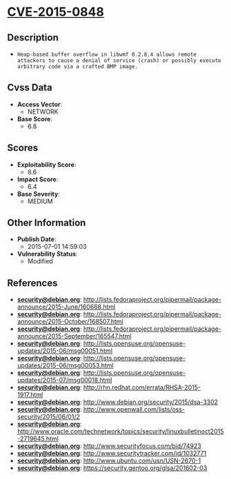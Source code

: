 
# [CVE-2015-0848](https://cve.mitre.org/cgi-bin/cvename.cgi?name=CVE-2015-0848)

## Description

- `Heap-based buffer overflow in libwmf 0.2.8.4 allows remote attackers to cause a denial of service (crash) or possibly execute arbitrary code via a crafted BMP image.`

## Cvss Data

- **Access Vector**:
  - NETWORK
- **Base Score**:
  - 6.8

## Scores

- **Exploitability Score**:
  - 8.6
- **Impact Score**:
  - 6.4
- **Base Severity**:
  - MEDIUM

## Other Information

- **Publish Date**:
  - 2015-07-01 14:59:03
- **Vulnerability Status**:
  - Modified

## References

- **security@debian.org**: http://lists.fedoraproject.org/pipermail/package-announce/2015-June/160668.html
- **security@debian.org**: http://lists.fedoraproject.org/pipermail/package-announce/2015-October/168507.html
- **security@debian.org**: http://lists.fedoraproject.org/pipermail/package-announce/2015-September/165547.html
- **security@debian.org**: http://lists.opensuse.org/opensuse-updates/2015-06/msg00051.html
- **security@debian.org**: http://lists.opensuse.org/opensuse-updates/2015-06/msg00053.html
- **security@debian.org**: http://lists.opensuse.org/opensuse-updates/2015-07/msg00018.html
- **security@debian.org**: http://rhn.redhat.com/errata/RHSA-2015-1917.html
- **security@debian.org**: http://www.debian.org/security/2015/dsa-3302
- **security@debian.org**: http://www.openwall.com/lists/oss-security/2015/06/01/2
- **security@debian.org**: http://www.oracle.com/technetwork/topics/security/linuxbulletinoct2015-2719645.html
- **security@debian.org**: http://www.securityfocus.com/bid/74923
- **security@debian.org**: http://www.securitytracker.com/id/1032771
- **security@debian.org**: http://www.ubuntu.com/usn/USN-2670-1
- **security@debian.org**: https://security.gentoo.org/glsa/201602-03
